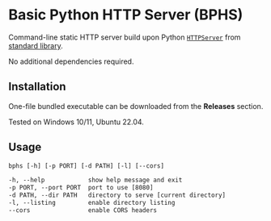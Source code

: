 # Basic Python HTTP Server (BPHS)

Command-line static HTTP server build upon Python [`HTTPServer`][1] from [standard library][2].

No additional dependencies required.

## Installation

One-file bundled executable can be downloaded from the **Releases** section.

Tested on Windows 10/11, Ubuntu 22.04.

## Usage

```txt
bphs [-h] [-p PORT] [-d PATH] [-l] [--cors]

-h, --help            show help message and exit
-p PORT, --port PORT  port to use [8080]
-d PATH, --dir PATH   directory to serve [current directory]
-l, --listing         enable directory listing
--cors                enable CORS headers
```

[1]: https://github.com/python/cpython/blob/3.12/Lib/http/server.py
[2]: https://docs.python.org/3/library/http.server.html
